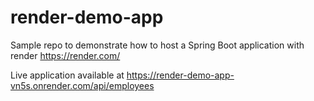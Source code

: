 # render-demo-app

Sample repo to demonstrate how to host a Spring Boot application with render https://render.com/

Live application available at https://render-demo-app-vn5s.onrender.com/api/employees
